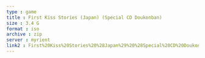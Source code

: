 ```yaml
---
type : game
title : First Kiss Stories (Japan) (Special CD Doukonban)
size : 3.4 G
format : iso
archive : zip
server : myrient
link2 : First%20Kiss%20Stories%20%28Japan%29%20%28Special%20CD%20Doukonban%29
---
```

